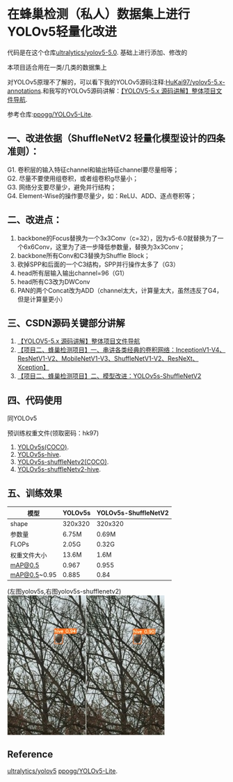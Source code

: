 # 在蜂巢检测（私人）数据集上进行YOLOv5轻量化改进

代码是在这个仓库[ultralytics/yolov5-5.0](https://github.com/ultralytics/yolov5). 基础上进行添加、修改的

本项目适合用在一类/几类的数据集上

对YOLOv5原理不了解的，可以看下我的YOLOv5源码注释:[HuKai97/yolov5-5.x-annotations](https://github.com/HuKai97/yolov5-5.x-annotations).和我写的YOLOv5源码讲解：[【YOLOV5-5.x 源码讲解】整体项目文件导航](https://blog.csdn.net/qq_38253797/article/details/119043919).

参考仓库:[ppogg/YOLOv5-Lite](https://github.com/ppogg/YOLOv5-Lite).


## 一、改进依据（ShuffleNetV2 轻量化模型设计的四条准则）：
G1. 卷积层的输入特征channel和输出特征channel要尽量相等；   
G2. 尽量不要使用组卷积，或者组卷积g尽量小；    
G3. 网络分支要尽量少，避免并行结构；   
G4. Element-Wise的操作要尽量少，如：ReLU、ADD、逐点卷积等；

## 二、改进点：
1. backbone的Focus替换为一个3x3Conv（c=32），因为v5-6.0就替换为了一个6x6Conv，这里为了进一步降低参数量，替换为3x3Conv；
2. backbone所有Conv和C3替换为Shuffle Block；
3. 砍掉SPP和后面的一个C3结构，SPP并行操作太多了（G3）
4. head所有层输入输出channel=96（G1）
5. head所有C3改为DWConv
6. PAN的两个Concat改为ADD（channel太大，计算量太大，虽然违反了G4，但是计算量更小）


## 三、CSDN源码关键部分讲解
1. [【YOLOV5-5.x 源码讲解】整体项目文件导航](https://blog.csdn.net/qq_38253797/article/details/119043919)      
2. [【项目二、蜂巢检测项目】一、串讲各类经典的卷积网络：InceptionV1-V4、ResNetV1-V2、MobileNetV1-V3、ShuffleNetV1-V2、ResNeXt、Xception】](https://blog.csdn.net/qq_38253797/article/details/124836049)         
3. [【项目二、蜂巢检测项目】二、模型改进：YOLOv5s-ShuffleNetV2](https://blog.csdn.net/qq_38253797/article/details/124803531)         
   

## 四、代码使用
同YOLOv5

预训练权重文件(领取密码：hk97)   
1. [YOLOv5s(COCO)](https://pan.baidu.com/s/1K1AVoYj-rLigQ0XgPz-wFg).   
2. [YOLOv5s-hive](https://pan.baidu.com/s/1Tz5lLTbyQcPfifR4VKxctw).    
3. [YOLOv5s-shuffleNetv2(COCO)](https://pan.baidu.com/s/14r1FRiiJ5IXXODin3mpdkg).   
4. [YOLOv5s-shuffleNetv2-hive](https://pan.baidu.com/s/1uNyiBEUrv5a-7GtVvYpmTw).    

## 五、训练效果
模型 |YOLOv5s  | YOLOv5s-ShuffleNetV2
-------- |-------- | -----
shape| 320x320 |   320x320
参数量| 6.75M  |   0.69M
FLOPs| 2.05G |  0.32G
权重文件大小| 13.6M|  1.6M
mAP@0.5  |  0.967 |  0.955
mAP@0.5~0.95  | 0.885  |  0.84

(左图yolov5s,右图yolov5s-shufflenetv2)   
![](figures/yolov5s-result.jpg)![](figures/yolov5s-shufflenetv2-result.jpg)



## Reference
[ultralytics/yolov5](https://github.com/ultralytics/yolov5)
[ppogg/YOLOv5-Lite](https://github.com/ppogg/YOLOv5-Lite).
